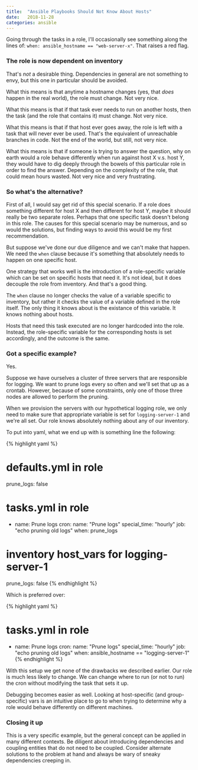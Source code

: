 ```yaml
---
title:  "Ansible Playbooks Should Not Know About Hosts"
date:   2018-11-28
categories: ansible
---
```


Going through the tasks in a role, I'll occasionally see something along the
lines of: `when: ansible_hostname == "web-server-x"`. That raises a red flag.

### The role is now dependent on inventory

That's _not_ a desirable thing. Dependencies in general are not something to
envy, but this one in particular should be avoided.

What this means is that anytime a hostname changes (yes, that _does_ happen in
the real world), the role must change. Not very nice.

What this means is that if that task ever needs to run on another hosts, then
the task (and the role that contains it) must change. Not very nice.

What this means is that if that host ever goes away, the role is left with a
task that will never ever be used. That's the equivalent of unreachable branches
in code. Not the end of the world, but still, not very nice.

What this means is that if someone is trying to answer the question, why on
earth would a role behave differently when run against host X v.s. host Y, they
would have to dig deeply through the bowels of this particular role in order to
find the answer. Depending on the complexity of the role, that could mean hours
wasted. Not very nice and very frustrating.

### So what's the alternative?

First of all, I would say get rid of this special scenario. If a role does
something different for host X and then different for host Y, maybe it should
really be two separate roles. Perhaps that one specific task doesn't belong in
this role. The causes for this special scenario may be numerous, and so would
the solutions, but finding ways to avoid this would be my first recommendation.

But suppose we've done our due diligence and we can't make that happen. We need
the `when` clause because it's something that absolutely needs to happen on one
specific host.

One strategy that works well is the introduction of a role-specific variable
which can be set on specific hosts that need it. It's not ideal, but it does
decouple the role from inventory. And that's a good thing.

The `when` clause no longer checks the value of a variable specific to
inventory, but rather it checks the value of a variable defined in the role
itself. The only thing it knows about is the existance of
this variable. It knows nothing about hosts.

Hosts that need this task executed are no longer hardcoded into the role.
Instead, the role-specific variable for the corresponding hosts is set
accordingly, and the outcome is the same.

### Got a specific example?

Yes.

Suppose we have ourselves a cluster of three servers that are responsible for
logging. We want to prune logs every so often and we'll set that up as a
crontab.  However, because of some constraints, only one of those three nodes
are allowed to perform the pruning.

When we provision the servers with our hypothetical logging role, we only need
to make sure that appropriate variable is set for `logging-server-1` and we're
all set. Our role knows absolutely nothing about any of our inventory.

To put into yaml, what we end up with is something line the following:

{% highlight yaml %}
# defaults.yml in role
prune_logs: false

# tasks.yml in role
- name: Prune logs
  cron:
      name: "Prune logs"
      special_time: "hourly"
      job: "echo pruning old logs"
  when: prune_logs

# inventory host_vars for logging-server-1
prune_logs: false
{% endhighlight %}

Which is preferred over:

{% highlight yaml %}
# tasks.yml in role
- name: Prune logs
  cron:
      name: "Prune logs"
      special_time: "hourly"
      job: "echo pruning old logs"
  when: ansible_hostname == "logging-server-1"
{% endhighlight %}

With this setup we get none of the drawbacks we described earlier. Our role is
much less likely to change. We can change where to run (or not to run) the cron
without modifying the task that sets it up.

Debugging becomes easier as well. Looking at host-specific (and group-specific)
vars is an intuitive place to go to when trying to determine why a role would
behave differently on different machines.

### Closing it up

This is a very specific example, but the general concept can be applied in many
different contexts. Be diligent about introducing dependencies and coupling
entities that do not need to be coupled. Consider alternate solutions to the
problem at hand and always be wary of sneaky dependencies creeping in.
